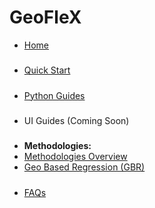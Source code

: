 # GeoFleX

* [Home][home]

#####

* [Quick Start](/docs/quick_start.md)

#####

* [Python Guides](/docs/python_guides/01_experiment_design.md)

#####

* UI Guides (Coming Soon)

#####

* **Methodologies:**
* [Methodologies Overview](/docs/methodologies/01_overview.md)
* [Geo Based Regression (GBR)](/docs/methodologies/02_gbr.md)

#####

* [FAQs](/docs/faqs.md)

[home]: /README.md
